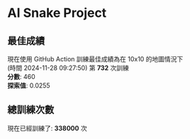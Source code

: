 
# AI Snake Project

## **最佳成績**
現在使用 GitHub Action 訓練最佳成績為在 10x10 的地圖情況下  
(時間 2024-11-28 09:27:50) 第 **732** 次訓練  
**分數**: 460  
**探索值**: 0.0255

## 總訓練次數
現在已經訓練了: **338000** 次
